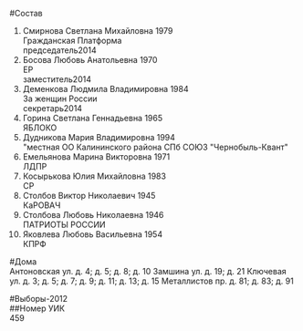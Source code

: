 #Состав  
1. Смирнова Светлана Михайловна 1979  
    Гражданская Платформа  
    председатель2014  
2. Босова Любовь Анатольевна 1970  
    ЕР  
    заместитель2014  
3. Деменкова Людмила Владимировна 1984  
    За женщин России  
    секретарь2014  
4. Горина Светлана Геннадьевна 1965  
    ЯБЛОКО  
5. Дудникова Мария Владимировна 1994  
    "местная ОО Калининского района СПб СОЮЗ "Чернобыль-Квант"  
6. Емельянова Марина Викторовна 1971  
    ЛДПР  
7. Косырькова Юлия Михайловна 1983  
    СР  
8. Столбов Виктор Николаевич 1945  
    КаРОВАЧ  
9. Столбова Любовь Николаевна 1946  
    ПАТРИОТЫ РОССИИ  
10. Яковлева Любовь Васильевна 1954  
    КПРФ  
  
#Дома  
Антоновская ул. д. 4; д. 5; д. 8; д. 10 Замшина ул. д. 19; д. 21 Ключевая ул. д. 3; д. 5; д. 7; д. 9; д. 11; д. 13; д. 15 Металлистов пр. д. 81; д. 83; д. 91  
  
#Выборы-2012  
##Номер УИК  
459  
